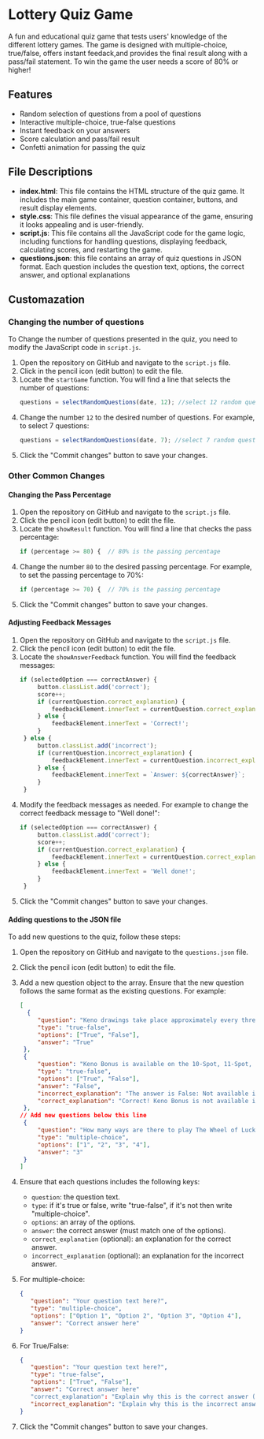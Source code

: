 # Lottery Quiz Game

A fun and educational quiz game that tests users' knowledge of the different lottery games. The game is designed with multiple-choice, true/false, offers instant feedack,and provides the final result along with a pass/fail statement. To win the game the user needs a score of 80% or higher!

## Features

- Random selection of questions from a pool of questions
- Interactive multiple-choice, true-false questions
- Instant feedback on your answers
- Score calculation and pass/fail result
- Confetti animation for passing the quiz

## File Descriptions

- **index.html**: This file contains the HTML structure of the quiz game. It includes the main game container, question container, buttons, and result display elements.
- **style.css**: This file defines the visual appearance of the game, ensuring it looks appealing and is user-friendly.
- **script.js**: This file contains all the JavaScript code for the game logic, including functions for handling questions, displaying feedback, calculating scores, and restarting the game.
- **questions.json**: this file contains an array of quiz questions in JSON format. Each question includes the question text, options, the correct answer, and optional explanations

## Customazation

### Changing the number of questions

To Change the number of questions presented in the quiz, you need to modify the JavaScript code in `script.js`.

1. Open the repository on GitHub and navigate to the `script.js` file.
2. Click in the pencil icon (edit button) to edit the file.
3. Locate the `startGame` function. You will find a line that selects the number of questions:
   ```javascript
   questions = selectRandomQuestions(date, 12); //select 12 random questions
   ```
4. Change the number `12` to the desired number of questions. For example, to select 7 questions:
   ```javascript
   questions = selectRandomQuestions(date, 7); //select 7 random questions
   ```
5. Click the "Commit changes" button to save your changes.

### Other Common Changes
#### Changing the Pass Percentage

1. Open the repository on GitHub and navigate to the `script.js` file.
2. Click the pencil icon (edit button) to edit the file.
3. Locate the `showResult` function. You will find a line that checks the pass percentage:
   ```javascript
   if (percentage >= 80) {  // 80% is the passing percentage
   ```
4. Change the number `80` to the desired passing percentage. For example, to set the passing percentage to 70%:
   ```javascript
   if (percentage >= 70) {  // 70% is the passing percentage
   ```
5. Click the "Commit changes" button to save your changes.

#### Adjusting Feedback Messages

1. Open the repository on GitHub and navigate to the `script.js` file.
2. Click the pencil icon (edit button) to edit the file.
3. Locate the `showAnswerFeedback` function. You will find the feedback messages:
   ```javascript
   if (selectedOption === correctAnswer) {
        button.classList.add('correct');
        score++;
        if (currentQuestion.correct_explanation) {
            feedbackElement.innerText = currentQuestion.correct_explanation;
        } else {
            feedbackElement.innerText = 'Correct!';
        }
    } else {
        button.classList.add('incorrect');
        if (currentQuestion.incorrect_explanation) {
            feedbackElement.innerText = currentQuestion.incorrect_explanation;
        } else {
            feedbackElement.innerText = `Answer: ${correctAnswer}`;
        }
    }
    ```
4. Modify the feedback messages as needed. For example to change the correct feedback message to "Well done!":
   ```javascript
   if (selectedOption === correctAnswer) {
        button.classList.add('correct');
        score++;
        if (currentQuestion.correct_explanation) {
            feedbackElement.innerText = currentQuestion.correct_explanation;
        } else {
            feedbackElement.innerText = 'Well done!';
        }
    } 
    ```
5. Click the "Commit changes" button to save your changes.

#### Adding questions to the JSON file

To add new questions to the quiz, follow these steps:

1. Open the repository on GitHub and navigate to the `questions.json` file.
2. Click the pencil icon (edit button) to edit the file.
3. Add a new question object to the array. Ensure that the new question follows the same format as the existing questions. For example:
   ```json
   [
     {
        "question": "Keno drawings take place approximately every three minutes from 5:04am to 1:01am",
        "type": "true-false",
        "options": ["True", "False"],
        "answer": "True"
    },
    {
        "question": "Keno Bonus is available on the 10-Spot, 11-Spot, and 12-Spot games.",
        "type": "true-false",
        "options": ["True", "False"],
        "answer": "False",
        "incorrect_explanation": "The answer is False: Not available in those spots",
        "correct_explanation": "Correct! Keno Bonus is not available in those spots"
    },
   // Add new questions below this line
    {
        "question": "How many ways are there to play The Wheel of Luck?",
        "type": "multiple-choice",
        "options": ["1", "2", "3", "4"],
        "answer": "3"
    }
   ]
   ```
4. Ensure that each questions includes the following keys:
   - `question`: the question text.
   - `type`: if it's true or false, write "true-false", if it's not then write "multiple-choice".
   - `options`: an array of the options.
   - `answer`: the correct answer (must match one of the options).
   - `correct_explanation` (optional): an explanation for the correct answer.
   - `incorrect_explanation` (optional): an explanation for the incorrect answer.

5. For multiple-choice:
   ```json
   {
      "question": "Your question text here?",
      "type": "multiple-choice",
      "options": ["Option 1", "Option 2", "Option 3", "Option 4"],
      "answer": "Correct answer here"
   }
   ```

6. For True/False:
   ```json
   {
      "question": "Your question text here?",
      "type": "true-false",
      "options": ["True", "False"],
      "answer": "Correct answer here"
      "correct_explanation": "Explain why this is the correct answer (optional)",
      "incorrect_explanation": "Explain why this is the incorrect answer  (optional)"
   }
   ```   

7. Click the "Commit changes" button to save your changes.












